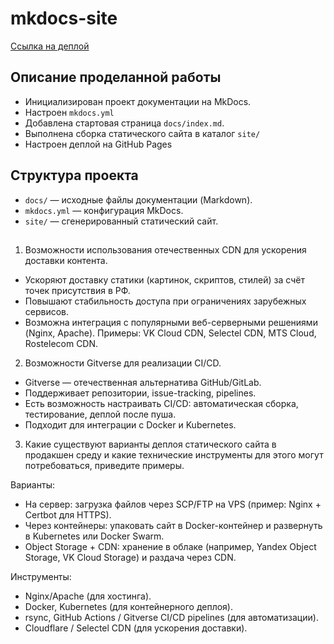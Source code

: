 # mkdocs-site 

[Ссылка на деплой](https://serjobor.github.io/mkdocs-site/)

## Описание проделанной работы

- Инициализирован проект документации на MkDocs.
- Настроен `mkdocs.yml`
- Добавлена стартовая страница `docs/index.md`.
- Выполнена сборка статического сайта в каталог `site/`
- Настроен деплой на GitHub Pages


## Структура проекта

- `docs/` — исходные файлы документации (Markdown).
- `mkdocs.yml` — конфигурация MkDocs.
- `site/` — сгенерированный статический сайт.

## 
1) Возможности использования отечественных CDN для ускорения доставки контента. 
- Ускоряют доставку статики (картинок, скриптов, стилей) за счёт точек присутствия в РФ.
- Повышают стабильность доступа при ограничениях зарубежных сервисов.
- Возможна интеграция с популярными веб-серверными решениями (Nginx, Apache).
Примеры: VK Cloud CDN, Selectel CDN, MTS Cloud, Rostelecom CDN.

2) Возможности Gitverse для реализации CI/CD.
- Gitverse — отечественная альтернатива GitHub/GitLab.
- Поддерживает репозитории, issue-tracking, pipelines.
- Есть возможность настраивать CI/CD: автоматическая сборка, тестирование, деплой после пуша.
- Подходит для интеграции с Docker и Kubernetes.

3) Какие существуют варианты деплоя статического сайта в продакшен среду и какие технические инструменты для этого могут потребоваться, приведите примеры.

Варианты:
- На сервер: загрузка файлов через SCP/FTP на VPS (пример: Nginx + Certbot для HTTPS).
- Через контейнеры: упаковать сайт в Docker-контейнер и развернуть в Kubernetes или Docker Swarm.
- Object Storage + CDN: хранение в облаке (например, Yandex Object Storage, VK Cloud Storage) и раздача через CDN.

Инструменты:
- Nginx/Apache (для хостинга).
- Docker, Kubernetes (для контейнерного деплоя).
- rsync, GitHub Actions / Gitverse CI/CD pipelines (для автоматизации).
- Cloudflare / Selectel CDN (для ускорения доставки).